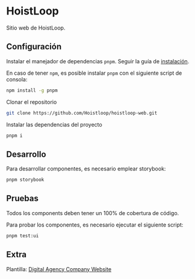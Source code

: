 # HoistLoop

Sitio web de HoistLoop.

## Configuración

Instalar el manejador de dependencias `pnpm`. Seguir la guía de [instalación](https://pnpm.io/es/installation).

En caso de tener `npm`, es posible instalar `pnpm` con el siguiente script de consola:

```bash
npm install -g pnpm
```

Clonar el repositorio

```bash
git clone https://github.com/Hoistloop/hoistloop-web.git
```

Instalar las dependencias del proyecto

```bash
pnpm i
```

## Desarrollo

Para desarrollar componentes, es necesario emplear storybook:

```bash
pnpm storybook
```

## Pruebas

Todos los components deben tener un 100% de cobertura de código.

Para probar los componentes, es necesario ejecutar el siguiente script:

```bash
pnpm test:ui
```

## Extra

Plantilla: [Digital Agency Company Website](<https://www.figma.com/design/PdHFJW8TEkcSFvrcKUBIWG/Digital-Agency-Company-Website-UI-Design-Template-in-Dark-Theme-(-FREE-Editable-)-(Community)?node-id=3-53&node-type=canvas&t=S5kDj8isBqFf5HDt-0>)
